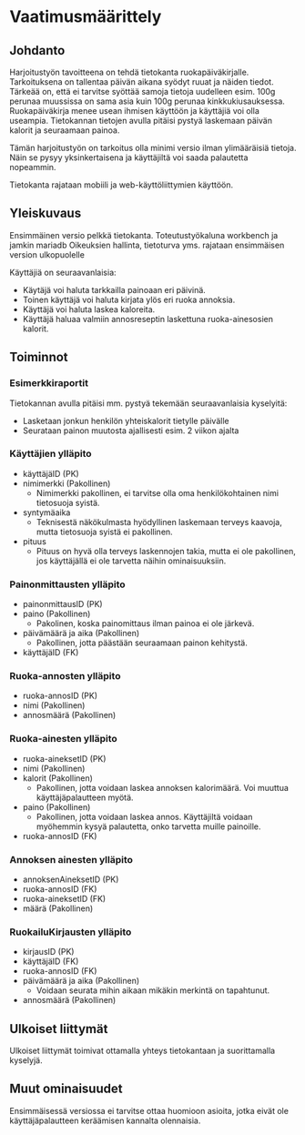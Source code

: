 # Vaatimusmäärittely

## Johdanto

Harjoitustyön tavoitteena on tehdä tietokanta ruokapäiväkirjalle. Tarkoituksena on tallentaa päivän aikana syödyt ruuat ja näiden tiedot. Tärkeää on, että ei tarvitse syöttää samoja tietoja uudelleen esim. 100g perunaa muussissa on sama asia kuin 100g perunaa kinkkukiusauksessa. Ruokapäiväkirja menee usean ihmisen käyttöön ja käyttäjiä voi olla useampia. Tietokannan tietojen avulla pitäisi pystyä laskemaan päivän kalorit ja seuraamaan painoa.

Tämän harjoitustyön on tarkoitus olla minimi versio ilman ylimääräisiä tietoja. Näin se pysyy yksinkertaisena ja käyttäjiltä voi saada palautetta nopeammin.

Tietokanta rajataan mobiili ja web-käyttöliittymien käyttöön.

## Yleiskuvaus

Ensimmäinen versio pelkkä tietokanta.
Toteutustyökaluna workbench ja jamkin mariadb
Oikeuksien hallinta, tietoturva yms. rajataan ensimmäisen version ulkopuolelle

Käyttäjiä on seuraavanlaisia:

- Käytäjä voi haluta tarkkailla painoaan eri päivinä.
- Toinen käyttäjä voi haluta kirjata ylös eri ruoka annoksia.
- Käyttäjä voi haluta laskea kaloreita.
- Käyttäjä haluaa valmiin annosreseptin laskettuna ruoka-ainesosien kalorit.

## Toiminnot

### Esimerkkiraportit

Tietokannan avulla pitäisi mm. pystyä tekemään seuraavanlaisia kyselyitä:

- Lasketaan jonkun henkilön yhteiskalorit tietylle päivälle
- Seurataan painon muutosta ajallisesti esim. 2 viikon ajalta

### Käyttäjien ylläpito

- käyttäjäID (PK)
- nimimerkki (Pakollinen)
  - Nimimerkki pakollinen, ei tarvitse olla oma henkilökohtainen nimi tietosuoja syistä.
- syntymäaika
  - Teknisestä näkökulmasta hyödyllinen laskemaan terveys kaavoja, mutta tietosuoja syistä ei pakollinen.
- pituus
  - Pituus on hyvä olla terveys laskennojen takia, mutta ei ole pakollinen, jos käyttäjällä ei ole tarvetta näihin ominaisuuksiin.

### Painonmittausten ylläpito

- painonmittausID (PK)
- paino (Pakollinen)
  - Pakolinen, koska painomittaus ilman painoa ei ole järkevä.
- päivämäärä ja aika (Pakollinen)
  - Pakollinen, jotta päästään seuraamaan painon kehitystä.
- käyttäjäID (FK)

### Ruoka-annosten ylläpito

- ruoka-annosID (PK)
- nimi (Pakollinen)
- annosmäärä (Pakollinen)

### Ruoka-ainesten ylläpito

- ruoka-aineksetID (PK)
- nimi (Pakollinen)
- kalorit (Pakollinen)
  - Pakollinen, jotta voidaan laskea annoksen kalorimäärä. Voi muuttua käyttäjäpalautteen myötä.
- paino (Pakollinen)
  - Pakollinen, jotta voidaan laskea annos. Käyttäjiltä voidaan myöhemmin kysyä palautetta, onko tarvetta muille painoille.
- ruoka-annosID (FK)

### Annoksen ainesten ylläpito

- annoksenAineksetID (PK)
- ruoka-annosID (FK)
- ruoka-aineksetID (FK)
- määrä (Pakollinen)

### RuokailuKirjausten ylläpito

- kirjausID (PK)
- käyttäjäID (FK)
- ruoka-annosID (FK)
- päivämäärä ja aika (Pakollinen)
  - Voidaan seurata mihin aikaan mikäkin merkintä on tapahtunut.
- annosmäärä (Pakollinen)

## Ulkoiset liittymät

Ulkoiset liittymät toimivat ottamalla yhteys tietokantaan ja suorittamalla kyselyjä.

## Muut ominaisuudet

Ensimmäisessä versiossa ei tarvitse ottaa huomioon asioita, jotka eivät ole käyttäjäpalautteen keräämisen kannalta olennaisia.
